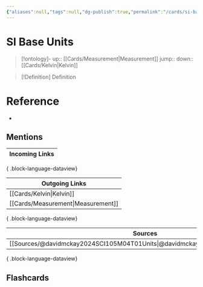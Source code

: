 ```yaml
---
{"aliases":null,"tags":null,"dg-publish":true,"permalink":"/cards/si-base-units/","dgPassFrontmatter":true}
---
```


# SI Base Units

> [!ontology]-
> up:: [[Cards/Measurement\|Measurement]]
> jump:: 
> down:: [[Cards/Kelvin\|Kelvin]]

> [!Definition] Definition
> 

# Reference
- 

## Mentions
| Incoming Links |
| -------------- |

{ .block-language-dataview}

| Outgoing Links                        |
| ------------------------------------- |
| [[Cards/Kelvin\|Kelvin]]           |
| [[Cards/Measurement\|Measurement]] |

{ .block-language-dataview}

| Sources                                                                           |
| --------------------------------------------------------------------------------- |
| [[Sources/@davidmckay2024SCI105M04T01Units\|@davidmckay2024SCI105M04T01Units]] |

{ .block-language-dataview}

## Flashcards 
